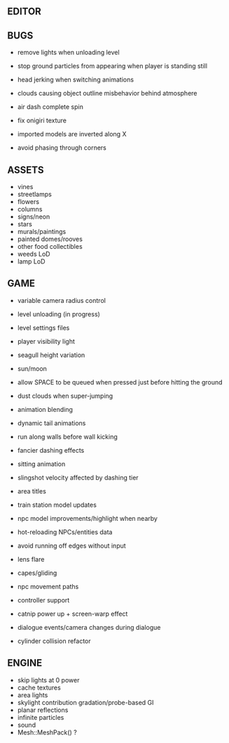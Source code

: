 EDITOR
------

BUGS
----
* remove lights when unloading level
* stop ground particles from appearing when player is standing still
* head jerking when switching animations

* clouds causing object outline misbehavior behind atmosphere
* air dash complete spin
* fix onigiri texture
* imported models are inverted along X
* avoid phasing through corners

ASSETS
------
* vines
* streetlamps
* flowers
* columns
* signs/neon
* stars
* murals/paintings
* painted domes/rooves
* other food collectibles
* weeds LoD
* lamp LoD

GAME
----
* variable camera radius control
* level unloading (in progress)
* level settings files
* player visibility light
* seagull height variation

* sun/moon
* allow SPACE to be queued when pressed just before hitting the ground
* dust clouds when super-jumping
* animation blending
* dynamic tail animations
* run along walls before wall kicking
* fancier dashing effects
* sitting animation
* slingshot velocity affected by dashing tier
* area titles
* train station model updates
* npc model improvements/highlight when nearby
* hot-reloading NPCs/entities data
* avoid running off edges without input
* lens flare
* capes/gliding
* npc movement paths
* controller support
* catnip power up + screen-warp effect
* dialogue events/camera changes during dialogue
* cylinder collision refactor

ENGINE
------
* skip lights at 0 power
* cache textures
* area lights
* skylight contribution gradation/probe-based GI
* planar reflections
* infinite particles
* sound
* Mesh::MeshPack() ?